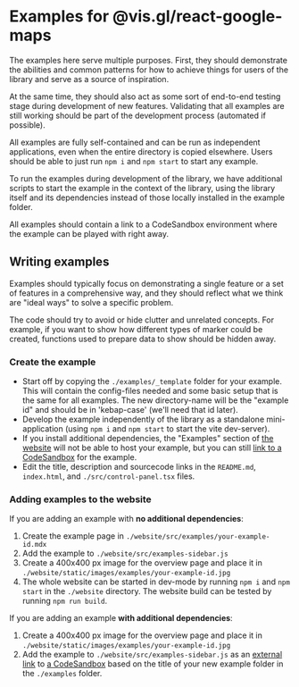 # Examples for @vis.gl/react-google-maps

The examples here serve multiple purposes. First, they should demonstrate
the abilities and common patterns for how to achieve things for users of
the library and serve as a source of inspiration.

At the same time, they should also act as some sort of end-to-end
testing stage during development of new features. Validating that all
examples are still working should be part of the development process
(automated if possible).

All examples are fully self-contained and can be run as independent
applications, even when the entire directory is copied elsewhere.
Users should be able to just run `npm i` and `npm start` to start any
example.

To run the examples during development of the library, we have
additional scripts to start the example in the context of the library,
using the library itself and its dependencies instead of those locally
installed in the example folder.

All examples should contain a link to a CodeSandbox environment where the
example can be played with right away.

## Writing examples

Examples should typically focus on demonstrating a single feature or a
set of features in a comprehensive way, and they should reflect what we
think are "ideal ways" to solve a specific problem.

The code should try to avoid or hide clutter and unrelated concepts.
For example, if you want to show how different types of marker could be
created, functions used to prepare data to show should be hidden away.

### Create the example

- Start off by copying the `./examples/_template` folder for
  your example. This will contain the config-files needed and some
  basic setup that is the same for all examples. The new directory-name will be
  the "example id" and should be in 'kebap-case' (we'll need that id later).
- Develop the example independently of the library as a standalone
  mini-application (using `npm i` and `npm start` to start the vite dev-server).
- If you install additional dependencies, the "Examples" section of [the website](https://visgl.github.io/react-google-maps/examples/) will not be able to host your example, but you can still [link to a CodeSandbox](https://codesandbox.io/docs/learn/devboxes/synced-templates#creating-a-synced-template) for the example.
- Edit the title, description and sourcecode links in the
  `README.md`, `index.html`, and `./src/control-panel.tsx` files.

### Adding examples to the website

If you are adding an example with **no additional dependencies**:

1. Create the example page in `./website/src/examples/your-example-id.mdx`
1. Add the example to `./website/src/examples-sidebar.js`
1. Create a 400x400 px image for the overview page and place it in
   `./website/static/images/examples/your-example-id.jpg`
1. The whole website can be started in dev-mode by running `npm i` and `npm start`
   in the `./website` directory. The website build can be tested by running
   `npm run build`.

If you are adding an example **with additional dependencies**:

1. Create a 400x400 px image for the overview page and place it in `./website/static/images/examples/your-example-id.jpg`
1. Add the example to `./website/src/examples-sidebar.js` as an [external link](https://docusaurus.io/docs/sidebar/items#sidebar-item-link) to [a CodeSandbox](https://codesandbox.io/docs/learn/devboxes/synced-templates#creating-a-synced-template) based on the title of your new example folder in the `./examples` folder.
